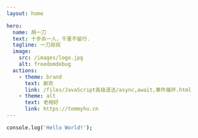 ```yaml
---
layout: home

hero:
  name: 胡一刀
  text: 十步杀一人，千里不留行.
  tagline: 一刀叔叔
  image:
    src: /images/logo.jpg
    alt: freedomdebug
  actions:
    - theme: brand
      text: 新欢
      link: /files/JavaScript高级语法/async,await,事件循环.html
    - theme: alt
      text: 老相好
      link: https://tommyhu.cn
---
```


```bash
console.log('Hello World!');
```

